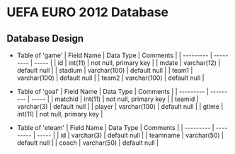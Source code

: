 # UEFA EURO 2012 Database
## Database Design

* Table of 'game'
| Field Name        | Data Type           | Comments  |
| --------- | --------- | ----- |
| id      | int(11)	 | not null, primary key |
| mdate      | varchar(12)      |   default null |
| stadium | varchar(100)      |    default null |
| team1      | varchar(100) | default null |
| team2      | varchar(100)      |   default null |

* Table of 'goal'
| Field Name        | Data Type           | Comments  |
| --------- | --------- | ----- |
| matchid      | int(11)	 | not null, primary key |
| teamid      | varchar(3)      |   default null |
| player | varchar(100)      |    default null |
| gtime      | int(11) | not null, primary key |

* Table of 'eteam'
| Field Name        | Data Type           | Comments  |
| --------- | --------- | ----- |
| id      | varchar(3)	 | default null |
| teamname      | varchar(50)      |   default null |
| coach | varchar(50)      |    default null |